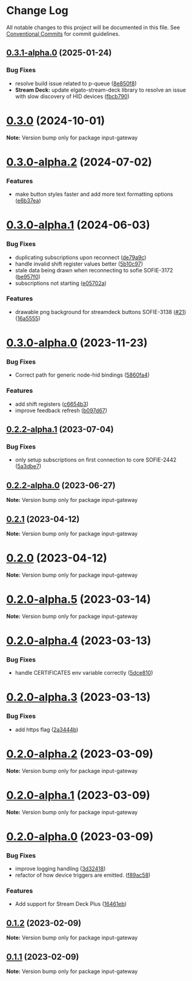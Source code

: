 # Change Log

All notable changes to this project will be documented in this file.
See [Conventional Commits](https://conventionalcommits.org) for commit guidelines.

## [0.3.1-alpha.0](https://github.com/nrkno/sofie-input-gateway/compare/v0.3.0...v0.3.1-alpha.0) (2025-01-24)


### Bug Fixes

* resolve build issue related to p-queue ([8e850f8](https://github.com/nrkno/sofie-input-gateway/commit/8e850f84bf883862f41c78f3992b459c3ec93adb))
* **Stream Deck:** update elgato-stream-deck library to resolve an issue with slow discovery of HID devices ([fbcb790](https://github.com/nrkno/sofie-input-gateway/commit/fbcb790c42be28b277aa8298f6432bb6271a5d6b))





# [0.3.0](https://github.com/nrkno/sofie-input-gateway/compare/v0.3.0-alpha.2...v0.3.0) (2024-10-01)

**Note:** Version bump only for package input-gateway





# [0.3.0-alpha.2](https://github.com/nrkno/sofie-input-gateway/compare/v0.3.0-alpha.1...v0.3.0-alpha.2) (2024-07-02)


### Features

* make button styles faster and add more text formatting options ([e6b37ea](https://github.com/nrkno/sofie-input-gateway/commit/e6b37eac664ebc7b34a9c0795788a97756eb7f28))





# [0.3.0-alpha.1](https://github.com/nrkno/sofie-input-gateway/compare/v0.3.0-alpha.0...v0.3.0-alpha.1) (2024-06-03)


### Bug Fixes

* duplicating subscriptions upon reconnect ([de79a9c](https://github.com/nrkno/sofie-input-gateway/commit/de79a9ce534f4c948eac45b7cef84f932bf9cde1))
* handle invalid shift register values better ([5b10c97](https://github.com/nrkno/sofie-input-gateway/commit/5b10c97ad25511546c8acdc0ba39a446169a9676))
* stale data being drawn when reconnecting to sofie SOFIE-3172 ([be957f0](https://github.com/nrkno/sofie-input-gateway/commit/be957f04dc0c0e53be5245f4d54d00cd5bc83160))
* subscriptions not starting ([e05702a](https://github.com/nrkno/sofie-input-gateway/commit/e05702a4fe11f984a49034084d5aae136113dbcb))


### Features

* drawable png background for streamdeck buttons SOFIE-3138 ([#21](https://github.com/nrkno/sofie-input-gateway/issues/21)) ([16a5555](https://github.com/nrkno/sofie-input-gateway/commit/16a55555f934ff9bc0689f03df033045cc8a6b62))





# [0.3.0-alpha.0](https://github.com/nrkno/sofie-input-gateway/compare/v0.2.2-alpha.1...v0.3.0-alpha.0) (2023-11-23)


### Bug Fixes

* Correct path for generic node-hid bindings ([5860fa4](https://github.com/nrkno/sofie-input-gateway/commit/5860fa4bd5a2a42206e81313735fb9715884a89e))


### Features

* add shift registers ([c6654b3](https://github.com/nrkno/sofie-input-gateway/commit/c6654b3b7fc8e25827e7cd36f016ae79c0e60b44))
* improve feedback refresh ([b097d67](https://github.com/nrkno/sofie-input-gateway/commit/b097d671ead026442cd2ef7f0d3c1a96cf7ee363))





## [0.2.2-alpha.1](https://github.com/nrkno/sofie-input-gateway/compare/v0.2.2-alpha.0...v0.2.2-alpha.1) (2023-07-04)


### Bug Fixes

* only setup subscriptions on first connection to core SOFIE-2442 ([5a3dbe7](https://github.com/nrkno/sofie-input-gateway/commit/5a3dbe7b4f17eeb8b07dc8d455dd91e75741322c))





## [0.2.2-alpha.0](https://github.com/nrkno/sofie-input-gateway/compare/v0.2.1...v0.2.2-alpha.0) (2023-06-27)

**Note:** Version bump only for package input-gateway





## [0.2.1](https://github.com/nrkno/sofie-input-gateway/compare/v0.2.0...v0.2.1) (2023-04-12)

**Note:** Version bump only for package input-gateway

# [0.2.0](https://github.com/nrkno/sofie-input-gateway/compare/v0.2.0-alpha.5...v0.2.0) (2023-04-12)

**Note:** Version bump only for package input-gateway

# [0.2.0-alpha.5](https://github.com/nrkno/sofie-input-gateway/compare/v0.2.0-alpha.4...v0.2.0-alpha.5) (2023-03-14)

**Note:** Version bump only for package input-gateway

# [0.2.0-alpha.4](https://github.com/nrkno/sofie-input-gateway/compare/v0.2.0-alpha.3...v0.2.0-alpha.4) (2023-03-13)

### Bug Fixes

- handle CERTIFICATES env variable correctly ([5dce810](https://github.com/nrkno/sofie-input-gateway/commit/5dce8109a7c20b3c3a316e7617d9ac95ea64478b))

# [0.2.0-alpha.3](https://github.com/nrkno/sofie-input-gateway/compare/v0.2.0-alpha.2...v0.2.0-alpha.3) (2023-03-13)

### Bug Fixes

- add https flag ([2a3444b](https://github.com/nrkno/sofie-input-gateway/commit/2a3444bb7c293129a6d31c864eb91617725b02fa))

# [0.2.0-alpha.2](https://github.com/nrkno/sofie-input-gateway/compare/v0.2.0-alpha.1...v0.2.0-alpha.2) (2023-03-09)

**Note:** Version bump only for package input-gateway

# [0.2.0-alpha.1](https://github.com/nrkno/sofie-input-gateway/compare/v0.2.0-alpha.0...v0.2.0-alpha.1) (2023-03-09)

**Note:** Version bump only for package input-gateway

# [0.2.0-alpha.0](https://github.com/nrkno/sofie-input-gateway/compare/v0.1.2...v0.2.0-alpha.0) (2023-03-09)

### Bug Fixes

- improve logging handling ([3d32418](https://github.com/nrkno/sofie-input-gateway/commit/3d324188c72cf6275305e972bb919ecc1d8e055d))
- refactor of how device triggers are emitted. ([f89ac58](https://github.com/nrkno/sofie-input-gateway/commit/f89ac58371ae09e9b11e41e69090643a3be1727d))

### Features

- Add support for Stream Deck Plus ([16461eb](https://github.com/nrkno/sofie-input-gateway/commit/16461eba85033f8343dc455f8ec3a80dc7566396))

## [0.1.2](https://github.com/nrkno/sofie-input-gateway/compare/v0.1.0...v0.1.2) (2023-02-09)

**Note:** Version bump only for package input-gateway

## [0.1.1](https://github.com/nrkno/sofie-input-gateway/compare/v0.1.0...0.1.1) (2023-02-09)

**Note:** Version bump only for package input-gateway
